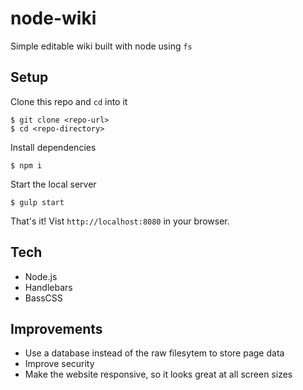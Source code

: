 # node-wiki

Simple editable wiki built with node using `fs`

## Setup

Clone this repo and `cd` into it

```
$ git clone <repo-url>
$ cd <repo-directory>
```

Install dependencies

```
$ npm i
```

Start the local server

```
$ gulp start
```

That's it! Vist `http://localhost:8080` in your browser.

## Tech

- Node.js
- Handlebars
- BassCSS

## Improvements

- Use a database instead of the raw filesytem to store page data
- Improve security
- Make the website responsive, so it looks great at all screen sizes
